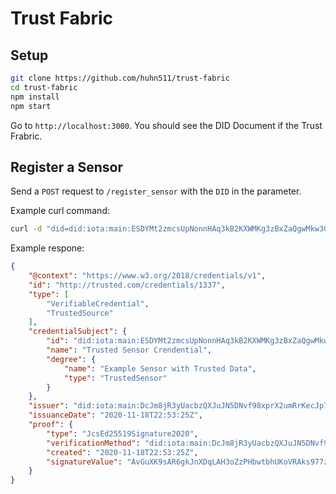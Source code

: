 # Trust Fabric


## Setup
```bash
git clone https://github.com/huhn511/trust-fabric
cd trust-fabric
npm install
npm start
```

Go to `http://localhost:3000`.
You should see the DID Document if the Trust Frabric.

## Register a Sensor

Send a `POST` request to `/register_sensor` with the `DID` in the parameter.

Example curl command:
```bash
curl -d "did=did:iota:main:ESDYMt2zmcsUpNonnHAq3kB2KXWMKg3zBxZaQgwMkw3G" -X POST http://localhost:3000/register_sensor
```

Example respone:

```json
{
    "@context": "https://www.w3.org/2018/credentials/v1",
    "id": "http://trusted.com/credentials/1337",
    "type": [
        "VerifiableCredential",
        "TrustedSource"
    ],
    "credentialSubject": {
        "id": "did:iota:main:ESDYMt2zmcsUpNonnHAq3kB2KXWMKg3zBxZaQgwMkw3G",
        "name": "Trusted Sensor Crendential",
        "degree": {
            "name": "Example Sensor with Trusted Data",
            "type": "TrustedSensor"
        }
    },
    "issuer": "did:iota:main:DcJm8jR3yUacbzQXJuJN5DNvf98xprX2umRrKecJp7Wj",
    "issuanceDate": "2020-11-18T22:53:25Z",
    "proof": {
        "type": "JcsEd25519Signature2020",
        "verificationMethod": "did:iota:main:DcJm8jR3yUacbzQXJuJN5DNvf98xprX2umRrKecJp7Wj#authentication",
        "created": "2020-11-18T22:53:25Z",
        "signatureValue": "AvGuXK9sAR6gkJnXDqLAH3oZzPHbwtbhUKoVRAks977zyfthCqzkkbc4tfzoi5wrHDemfkGw9eQ3C254WCwMzQnHP7zcfK59Hn3rDukkPn4i4bvTtM5nwBjQf8LRxDNNVpP"
    }
}
```